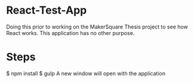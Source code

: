 # React-Test-App
Doing this prior to working on the MakerSquare Thesis project to
see how React works. This application has no other purpose.

# Steps
$ npm install
$ gulp
A new window will open with the application
